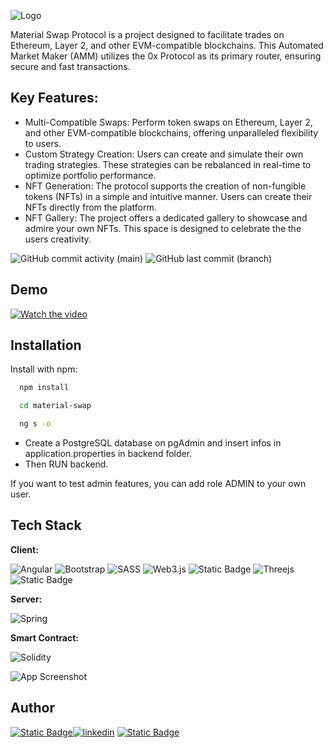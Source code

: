
![Logo](https://i.postimg.cc/ZnJkdCHy/Material-Swap-logo3.png)




Material Swap Protocol is a project designed to facilitate trades on Ethereum, Layer 2, and other EVM-compatible blockchains. This Automated Market Maker (AMM) utilizes the 0x Protocol as its primary router, ensuring secure and fast transactions.


## Key Features:

- Multi-Compatible Swaps: Perform token swaps on Ethereum, Layer 2, and other EVM-compatible blockchains, offering unparalleled flexibility to users.
- Custom Strategy Creation: Users can create and simulate their own trading strategies. These strategies can be rebalanced in real-time to optimize portfolio performance.
- NFT Generation: The protocol supports the creation of non-fungible tokens (NFTs) in a simple and intuitive manner. Users can create their NFTs directly from the platform.
- NFT Gallery: The project offers a dedicated gallery to showcase and admire your own NFTs. This space is designed to celebrate the the users creativity.

![GitHub commit activity (main)](https://img.shields.io/github/commit-activity/t/thisisWoe/Capstone-Project?color=%23a630d9)
![GitHub last commit (branch)](https://img.shields.io/github/last-commit/thisisWoe/Capstone-Project/main?color=%23a630d9)
## Demo

[![Watch the video](https://i.postimg.cc/MGPmCY9G/Demo.gif)](https://i.postimg.cc/MGPmCY9G/Demo.gif)
## Installation

Install with npm:

```bash
  npm install
```
```bash
  cd material-swap
```
```bash
  ng s -o
```
- Create a PostgreSQL database on pgAdmin and insert infos in application.properties in backend folder.
- Then RUN backend.

If you want to test admin features, you can add role ADMIN to your own user.
## Tech Stack

**Client:**

![Angular](https://img.shields.io/badge/angular-%23DD0031.svg?style=for-the-badge&logo=angular&logoColor=white)
![Bootstrap](https://img.shields.io/badge/bootstrap-%238511FA.svg?style=for-the-badge&logo=bootstrap&logoColor=white)
![SASS](https://img.shields.io/badge/SASS-hotpink.svg?style=for-the-badge&logo=SASS&logoColor=white)
![Web3.js](https://img.shields.io/badge/web3.js-F16822?style=for-the-badge&logo=web3.js&logoColor=white)
![Static Badge](https://img.shields.io/badge/ethers.js-violet?style=for-the-badge&logo=ethereum)
![Threejs](https://img.shields.io/badge/threejs-black?style=for-the-badge&logo=three.js&logoColor=white)
![Static Badge](https://img.shields.io/badge/anime.js-yellow?style=for-the-badge&logo=funimation)



**Server:** 

![Spring](https://img.shields.io/badge/spring-%236DB33F.svg?style=for-the-badge&logo=spring&logoColor=white)

**Smart Contract:**

![Solidity](https://img.shields.io/badge/Solidity-%23363636.svg?style=for-the-badge&logo=solidity&logoColor=white)


![App Screenshot](https://i.postimg.cc/mDpSFNLP/solidity-final.png)

## Author

[![Static Badge](https://img.shields.io/badge/GitHub-black?style=for-the-badge&logo=github)](https://www.github.com/thisisWoe)[![linkedin](https://img.shields.io/badge/linkedin-0A66C2?style=for-the-badge&logo=linkedin&logoColor=white)](https://www.linkedin.com/in/alessandro-rondolini/)
[![Static Badge](https://img.shields.io/badge/Mail%20Me-violet?style=for-the-badge&logo=gmail)](mailto:alessandro.rondolini.96@gmail.com?subject=Job_Offer)